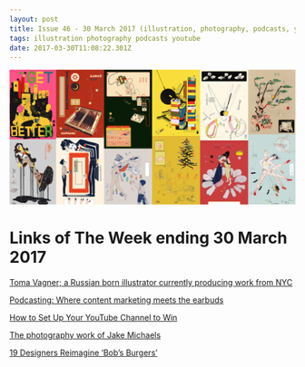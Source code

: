 ```yaml
---
layout: post
title: Issue 46 - 30 March 2017 (illustration, photography, podcasts, youtube)
tags: illustration photography podcasts youtube
date: 2017-03-30T11:08:22.301Z
---
```

![Toma Vagner; a Russian born illustrator currently producing work from NYC](/assets/uploads/issue-46.png "Toma Vagner; a Russian born illustrator currently producing work from NYC")

# Links of The Week ending 30 March 2017

<a href="https://tomavagner.com/" target="_blank">Toma Vagner; a Russian born illustrator currently producing work from NYC</a>

<a href="https://blog.intercom.com/podcasting-where-content-marketing-meets-the-earbuds/" target="_blank">Podcasting: Where content marketing meets the earbuds</a>

<a href="https://www.smartpassiveincome.com/podcasts/set-up-your-youtube-channel" target="_blank">How to Set Up Your YouTube Channel to Win</a>

<a href="http://jakemichaels.com/jokemichaels-2016" target="_blank">The photography work of Jake Michaels</a>

<a href="http://blog.invisionapp.com/bobs-burgers-design" target="_blank">19 Designers Reimagine ‘Bob’s Burgers’</a>